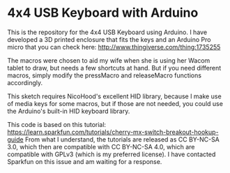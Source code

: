 # 4x4 USB Keyboard with Arduino

This is the repository for the 4x4 USB Keyboard using Arduino. I have developed a 3D printed enclosure that fits the keys and an Arduino Pro micro that you can check here: http://www.thingiverse.com/thing:1735255

The macros were chosen to aid my wife when she is using her Wacom tablet to draw, but needs a few shortcuts at hand. But if you need different macros, simply modify the pressMacro and releaseMacro functions accordingly.

This sketch requires NicoHood's excellent HID library, because I make use of media keys for some macros, but if those are not needed, you could use the Arduino's built-in HID keyboard library.

This code is based on this tutorial: https://learn.sparkfun.com/tutorials/cherry-mx-switch-breakout-hookup-guide
From what I understand, the tutorials are released as CC BY-NC-SA 3.0, which then are compatible with CC BY-NC-SA 4.0, which are compatible with GPLv3 (which is my preferred license). I have contacted Sparkfun on this issue and am waiting for a response.
